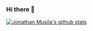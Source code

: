 ### Hi there 👋

[![Jonathan Musila's github stats](https://github-readme-stats.vercel.app/api?username=jonathanmusila&count_private=true&show_icons=true)](https://github.com/jonathanmusila/github-readme-stats)
